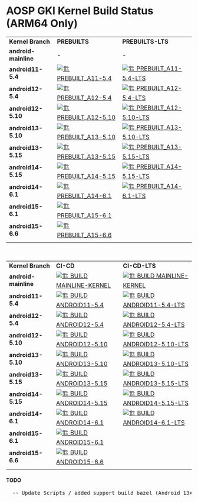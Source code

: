 # AOSP GKI Kernel Build Status (ARM64 Only)

|     |     |     |
| --- | --- | --- |
| **Kernel Branch** | **PREBUILTS** | **PREBUILTS-LTS** |
| **android-mainline** | \-  | \-  |
| **android11-5.4** | [![🏗️ PREBUILT_A11-5.4](https://github.com/xprateek/aosp_kernel_gki_builder/actions/workflows/prebuilt-android11-5.4.yml/badge.svg)](https://github.com/xprateek/aosp_kernel_gki_builder/actions/workflows/prebuilt-android11-5.4.yml) | [![🏗️ PREBUILT_A11-5.4-LTS](https://github.com/xprateek/aosp_kernel_gki_builder/actions/workflows/prebuilt-android11-5.4-lts.yml/badge.svg)](https://github.com/xprateek/aosp_kernel_gki_builder/actions/workflows/prebuilt-android11-5.4-lts.yml) |
| **android12-5.4** | [![🏗️ PREBUILT_A12-5.4](https://github.com/xprateek/aosp_kernel_gki_builder/actions/workflows/prebuilt-android12-5.4.yml/badge.svg)](https://github.com/xprateek/aosp_kernel_gki_builder/actions/workflows/prebuilt-android12-5.4.yml) | [![🏗️ PREBUILT_A12-5.4-LTS](https://github.com/xprateek/aosp_kernel_gki_builder/actions/workflows/prebuilt-android12-5.4-lts.yml/badge.svg)](https://github.com/xprateek/aosp_kernel_gki_builder/actions/workflows/prebuilt-android12-5.4-lts.yml) |
| **android12-5.10** | [![🏗️ PREBUILT_A12-5.10](https://github.com/xprateek/aosp_kernel_gki_builder/actions/workflows/prebuilt-android12-5.10.yml/badge.svg)](https://github.com/xprateek/aosp_kernel_gki_builder/actions/workflows/prebuilt-android12-5.10.yml) | [![🏗️ PREBUILT_A12-5.10-LTS](https://github.com/xprateek/aosp_kernel_gki_builder/actions/workflows/prebuilt-android12-5.10-lts.yml/badge.svg)](https://github.com/xprateek/aosp_kernel_gki_builder/actions/workflows/prebuilt-android12-5.10-lts.yml) |
| **android13-5.10** | [![🏗️ PREBUILT_A13-5.10](https://github.com/xprateek/aosp_kernel_gki_builder/actions/workflows/prebuilt-android13-5.10.yml/badge.svg)](https://github.com/xprateek/aosp_kernel_gki_builder/actions/workflows/prebuilt-android13-5.10.yml) | [![🏗️ PREBUILT_A13-5.10-LTS](https://github.com/xprateek/aosp_kernel_gki_builder/actions/workflows/prebuilt-android13-5.10-lts.yml/badge.svg)](https://github.com/xprateek/aosp_kernel_gki_builder/actions/workflows/prebuilt-android13-5.10-lts.yml) |
| **android13-5.15** | [![🏗️ PREBUILT_A13-5.15](https://github.com/xprateek/aosp_kernel_gki_builder/actions/workflows/prebuilt-android13-5.15.yml/badge.svg)](https://github.com/xprateek/aosp_kernel_gki_builder/actions/workflows/prebuilt-android13-5.15.yml) | [![🏗️ PREBUILT_A13-5.15-LTS](https://github.com/xprateek/aosp_kernel_gki_builder/actions/workflows/prebuilt-android13-5.15-lts.yml/badge.svg)](https://github.com/xprateek/aosp_kernel_gki_builder/actions/workflows/prebuilt-android13-5.15-lts.yml) |
| **android14-5.15** | [![🏗️ PREBUILT_A14-5.15](https://github.com/xprateek/aosp_kernel_gki_builder/actions/workflows/prebuilt-android14-5.15.yml/badge.svg)](https://github.com/xprateek/aosp_kernel_gki_builder/actions/workflows/prebuilt-android14-5.15.yml) | [![🏗️ PREBUILT_A14-5.15-LTS](https://github.com/xprateek/aosp_kernel_gki_builder/actions/workflows/prebuilt-android14-5.15-lts.yml/badge.svg)](https://github.com/xprateek/aosp_kernel_gki_builder/actions/workflows/prebuilt-android14-5.15-lts.yml) |
| **android14-6.1** | [![🏗️ PREBUILT_A14-6.1](https://github.com/xprateek/aosp_kernel_gki_builder/actions/workflows/prebuilt-android14-6.1.yml/badge.svg)](https://github.com/xprateek/aosp_kernel_gki_builder/actions/workflows/prebuilt-android14-6.1.yml) | [![🏗️ PREBUILT_A14-6.1-LTS](https://github.com/xprateek/aosp_kernel_gki_builder/actions/workflows/prebuilt-android14-6.1-lts.yml/badge.svg)](https://github.com/xprateek/aosp_kernel_gki_builder/actions/workflows/prebuilt-android14-6.1-lts.yml) |
| **android15-6.1** | [![🏗️ PREBUILT_A15-6.1](https://github.com/xprateek/aosp_kernel_gki_builder/actions/workflows/prebuilt-android15-6.1.yml/badge.svg)](https://github.com/xprateek/aosp_kernel_gki_builder/actions/workflows/prebuilt-android15-6.1.yml) |     |
| **android15-6.6** |  [![🏗️ PREBUILT_A15-6.6](https://github.com/xprateek/aosp_kernel_gki_builder/actions/workflows/prebuilt-android15-6.6.yml/badge.svg)](https://github.com/xprateek/aosp_kernel_gki_builder/actions/workflows/prebuilt-android15-6.6.yml)   |     |
|     |     |     |

&nbsp;

|     |     |     |
| --- | --- | --- |
| **Kernel Branch** | **CI-CD** | **CI-CD-LTS** |
| **android-mainline** | [![🏗️ BUILD MAINLINE-KERNEL](https://github.com/xprateek/aosp_kernel_gki_builder/actions/workflows/build-android-mainline.yml/badge.svg)](https://github.com/xprateek/aosp_kernel_gki_builder/actions/workflows/build-android-mainline.yml) | [![🏗️ BUILD MAINLINE-KERNEL](https://github.com/xprateek/aosp_kernel_gki_builder/actions/workflows/build-android-mainline.yml/badge.svg)](https://github.com/xprateek/aosp_kernel_gki_builder/actions/workflows/build-android-mainline.yml) |
| **android11-5.4** | [![🏗️ BUILD ANDROID11-5.4](https://github.com/xprateek/aosp_kernel_gki_builder/actions/workflows/build-android11-5.4.yml/badge.svg)](https://github.com/xprateek/aosp_kernel_gki_builder/actions/workflows/build-android11-5.4.yml) | [![🏗️ BUILD ANDROID11-5.4-LTS](https://github.com/xprateek/aosp_kernel_gki_builder/actions/workflows/build-android11-5.4-lts.yml/badge.svg)](https://github.com/xprateek/aosp_kernel_gki_builder/actions/workflows/build-android11-5.4-lts.yml) |
| **android12-5.4** | [![🏗️ BUILD ANDROID12-5.4](https://github.com/xprateek/aosp_kernel_gki_builder/actions/workflows/build-android12-5.4.yml/badge.svg)](https://github.com/xprateek/aosp_kernel_gki_builder/actions/workflows/build-android12-5.4.yml) | [![🏗️ BUILD ANDROID12-5.4-LTS](https://github.com/xprateek/aosp_kernel_gki_builder/actions/workflows/build-android12-5.4-lts.yml/badge.svg)](https://github.com/xprateek/aosp_kernel_gki_builder/actions/workflows/build-android12-5.4-lts.yml) |
| **android12-5.10** | [![🏗️ BUILD ANDROID12-5.10](https://github.com/xprateek/aosp_kernel_gki_builder/actions/workflows/build-android12-5.10.yml/badge.svg)](https://github.com/xprateek/aosp_kernel_gki_builder/actions/workflows/build-android12-5.10.yml) | [![🏗️ BUILD ANDROID12-5.10-LTS](https://github.com/xprateek/aosp_kernel_gki_builder/actions/workflows/build-android12-5.10-lts.yml/badge.svg)](https://github.com/xprateek/aosp_kernel_gki_builder/actions/workflows/build-android12-5.10-lts.yml) |
| **android13-5.10** | [![🏗️ BUILD ANDROID13-5.10](https://github.com/xprateek/aosp_kernel_gki_builder/actions/workflows/build-android13-5.10.yml/badge.svg)](https://github.com/xprateek/aosp_kernel_gki_builder/actions/workflows/build-android13-5.10.yml) | [![🏗️ BUILD ANDROID13-5.10-LTS](https://github.com/xprateek/aosp_kernel_gki_builder/actions/workflows/build-android13-5.10-lts.yml/badge.svg)](https://github.com/xprateek/aosp_kernel_gki_builder/actions/workflows/build-android13-5.10-lts.yml) |
| **android13-5.15** | [![🏗️ BUILD ANDROID13-5.15](https://github.com/xprateek/aosp_kernel_gki_builder/actions/workflows/build-android13-5.15.yml/badge.svg)](https://github.com/xprateek/aosp_kernel_gki_builder/actions/workflows/build-android13-5.15.yml) | [![🏗️ BUILD ANDROID13-5.15-LTS](https://github.com/xprateek/aosp_kernel_gki_builder/actions/workflows/build-android13-5.15-lts.yml/badge.svg)](https://github.com/xprateek/aosp_kernel_gki_builder/actions/workflows/build-android13-5.15-lts.yml) |
| **android14-5.15** | [![🏗️ BUILD ANDROID14-5.15](https://github.com/xprateek/aosp_kernel_gki_builder/actions/workflows/build-android14-5.15.yml/badge.svg)](https://github.com/xprateek/aosp_kernel_gki_builder/actions/workflows/build-android14-5.15.yml) | [![🏗️ BUILD ANDROID14-5.15-LTS](https://github.com/xprateek/aosp_kernel_gki_builder/actions/workflows/build-android14-5.15-lts.yml/badge.svg)](https://github.com/xprateek/aosp_kernel_gki_builder/actions/workflows/build-android14-5.15-lts.yml) |
| **android14-6.1** | [![🏗️ BUILD ANDROID14-6.1](https://github.com/xprateek/aosp_kernel_gki_builder/actions/workflows/build-android14-6.1.yml/badge.svg)](https://github.com/xprateek/aosp_kernel_gki_builder/actions/workflows/build-android14-6.1.yml) | [![🏗️ BUILD ANDROID14-6.1-LTS](https://github.com/xprateek/aosp_kernel_gki_builder/actions/workflows/build-android14-6.1-lts.yml/badge.svg)](https://github.com/xprateek/aosp_kernel_gki_builder/actions/workflows/build-android14-6.1-lts.yml) |
| **android15-6.1** | [![🏗️ BUILD ANDROID15-6.1](https://github.com/xprateek/aosp_kernel_gki_builder/actions/workflows/build-android15-6.1.yml/badge.svg)](https://github.com/xprateek/aosp_kernel_gki_builder/actions/workflows/build-android15-6.1.yml) |     |
| **android15-6.6** |  [![🏗️ BUILD ANDROID15-6.6](https://github.com/xprateek/aosp_kernel_gki_builder/actions/workflows/build-android15-6.6.yml/badge.svg)](https://github.com/xprateek/aosp_kernel_gki_builder/actions/workflows/build-android15-6.6.yml)   |     |
|     |     |     |

#### TODO

<pre>  -- Update Scripts / added support build bazel (Android 13+)
</pre>
